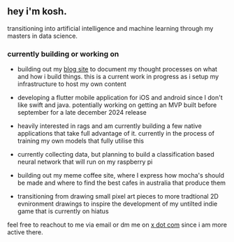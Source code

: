 ## hey i'm kosh.

transitioning into artificial intelligence and machine learning through my masters in data science.

### currently building or working on

 - building out my [blog site](https://koshj.net) to document my thought processes on what and how i build things. this is a current work in progress as i setup my infrastructure to host my own content 
 
 - developing a flutter mobile application for iOS and android since I don't like swift and java. potentially working on getting an MVP built before september for a late december 2024 release 
 
 - heavily interested in rags and am currently building a few native applications that take full advantage of it. currently in the process of training my own models that fully utilise this
 
 - currently collecting data, but planning to build a classification based neural network that will run on my raspberry pi 
 
 - building out my meme coffee site, where I express how mocha's should be made and where to find the best cafes in australia that produce them
 
 - transitioning from drawing small pixel art pieces to more tradtional 2D evnironment drawings to inspire the development of my untilted indie game that is currently on hiatus

feel free to reachout to me via email or dm me on [x dot com](https://twitter.com/kosh_py) since i am more active there. 
